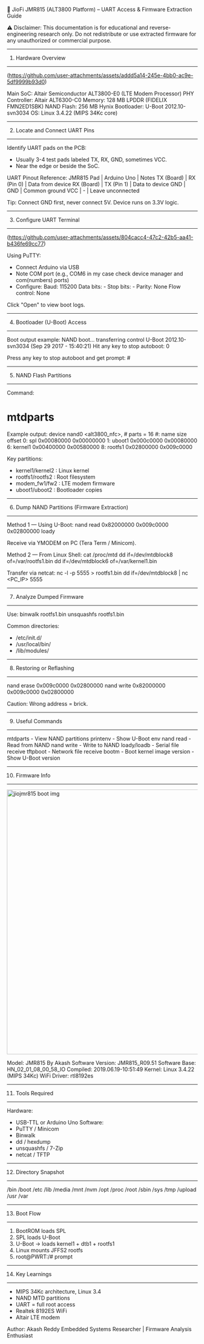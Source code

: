🔧 JioFi JMR815 (ALT3800 Platform) – UART Access & Firmware Extraction Guide

⚠️ Disclaimer:
This documentation is for educational and reverse-engineering research only.
Do not redistribute or use extracted firmware for any unauthorized or commercial purpose.

-----------------------------------------------------------
1. Hardware Overview
-----------------------------------------------------------
(https://github.com/user-attachments/assets/addd5a14-245e-4bb0-ac9e-5df9999b93d0)

Main SoC: Altair Semiconductor ALT3800-E0 (LTE Modem Processor)
PHY Controller: Altair ALT6300-C0
Memory: 128 MB LPDDR (FIDELIX FMN2ED1SBK)
NAND Flash: 256 MB Hynix
Bootloader: U-Boot 2012.10-svn3034
OS: Linux 3.4.22 (MIPS 34Kc core)

-----------------------------------------------------------
2. Locate and Connect UART Pins
-----------------------------------------------------------
Identify UART pads on the PCB:
- Usually 3-4 test pads labeled TX, RX, GND, sometimes VCC.
- Near the edge or beside the SoC.

UART Pinout Reference:
JMR815 Pad   | Arduino Uno | Notes
TX (Board)   | RX (Pin 0)  | Data from device
RX (Board)   | TX (Pin 1)  | Data to device
GND          | GND         | Common ground
VCC          | -           | Leave unconnected

Tip: Connect GND first, never connect 5V. Device runs on 3.3V logic.

-----------------------------------------------------------
3. Configure UART Terminal
-----------------------------------------------------------

(https://github.com/user-attachments/assets/804cacc4-47c2-42b5-aa41-b436fe69cc77)

Using PuTTY:
- Connect Arduino via USB
- Note COM port (e.g., COM6 in my case check device manager and com(numbers) ports)
- Configure:
  Baud: 115200
  Data bits: -
  Stop bits: -
  Parity: None
  Flow control: None

Click "Open" to view boot logs.

-----------------------------------------------------------
4. Bootloader (U-Boot) Access
-----------------------------------------------------------
Boot output example:
NAND boot... transferring control
U-Boot 2012.10-svn3034 (Sep 29 2017 - 15:40:21)
Hit any key to stop autoboot: 0

Press any key to stop autoboot and get prompt: #

-----------------------------------------------------------
5. NAND Flash Partitions
-----------------------------------------------------------
Command:
  # mtdparts

Example output:
device nand0 <alt3800_nfc>, # parts = 16
 #: name      size       offset
 0: spl       0x00080000 0x00000000
 1: uboot1    0x000c0000 0x00080000
 6: kernel1   0x00400000 0x00580000
 8: rootfs1   0x02800000 0x009c0000

Key partitions:
- kernel1/kernel2 : Linux kernel
- rootfs1/rootfs2 : Root filesystem
- modem_fw1/fw2   : LTE modem firmware
- uboot1/uboot2   : Bootloader copies

-----------------------------------------------------------
6. Dump NAND Partitions (Firmware Extraction)
-----------------------------------------------------------
Method 1 — Using U-Boot:
nand read 0x82000000 0x009c0000 0x02800000
loady

Receive via YMODEM on PC (Tera Term / Minicom).

Method 2 — From Linux Shell:
cat /proc/mtd
dd if=/dev/mtdblock8 of=/var/rootfs1.bin
dd if=/dev/mtdblock6 of=/var/kernel1.bin

Transfer via netcat:
nc -l -p 5555 > rootfs1.bin
dd if=/dev/mtdblock8 | nc <PC_IP> 5555

-----------------------------------------------------------
7. Analyze Dumped Firmware
-----------------------------------------------------------
Use:
binwalk rootfs1.bin
unsquashfs rootfs1.bin

Common directories:
- /etc/init.d/
- /usr/local/bin/
- /lib/modules/

-----------------------------------------------------------
8. Restoring or Reflashing
-----------------------------------------------------------
nand erase 0x009c0000 0x02800000
nand write 0x82000000 0x009c0000 0x02800000

Caution: Wrong address = brick.

-----------------------------------------------------------
9. Useful Commands
-----------------------------------------------------------
mtdparts     - View NAND partitions
printenv     - Show U-Boot env
nand read    - Read from NAND
nand write   - Write to NAND
loady/loadb  - Serial file receive
tftpboot     - Network file receive
bootm        - Boot kernel image
version      - Show U-Boot version

-----------------------------------------------------------
10. Firmware Info
-----------------------------------------------------------
<img width="1346" height="698" alt="jiojmr815 boot img" src="https://github.com/user-attachments/assets/7cffdc06-357f-484a-8847-64e2e0d2bf72" />

Model: JMR815 By Akash
Software Version: JMR815_R09.51
Software Base: HN_02_01_08_00_58_IO
Compiled: 2019.06.19-10:51:49
Kernel: Linux 3.4.22 (MIPS 34Kc)
WiFi Driver: rtl8192es

-----------------------------------------------------------
11. Tools Required
-----------------------------------------------------------
Hardware:
- USB-TTL or Arduino Uno
Software:
- PuTTY / Minicom
- Binwalk
- dd / hexdump
- unsquashfs / 7-Zip
- netcat / TFTP

-----------------------------------------------------------
12. Directory Snapshot
-----------------------------------------------------------
/bin
/boot
/etc
/lib
/media
/mnt
/nvm
/opt
/proc
/root
/sbin
/sys
/tmp
/upload
/usr
/var

-----------------------------------------------------------
13. Boot Flow
-----------------------------------------------------------
1. BootROM loads SPL
2. SPL loads U-Boot
3. U-Boot → loads kernel1 + dtb1 + rootfs1
4. Linux mounts JFFS2 rootfs
5. root@PWRT:/# prompt

-----------------------------------------------------------
14. Key Learnings
-----------------------------------------------------------
- MIPS 34Kc architecture, Linux 3.4
- NAND MTD partitions
- UART = full root access
- Realtek 8192ES WiFi
- Altair LTE modem


Author: Akash Reddy
Embedded Systems Researcher | Firmware Analysis Enthusiast
